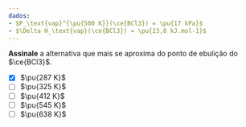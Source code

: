 ```yaml
---
dados:
- $P_\text{vap}^{\pu{500 K}}(\ce{BCl3}) = \pu{17 kPa}$
- $\Delta H_\text{vap}(\ce{BCl3}) = \pu{23,8 kJ.mol-1}$
---
```


**Assinale** a alternativa que mais se aproxima do ponto de ebulição do $\ce{BCl3}$.

- [x] $\pu{287 K}$
- [ ] $\pu{325 K}$
- [ ] $\pu{412 K}$
- [ ] $\pu{545 K}$
- [ ] $\pu{638 K}$